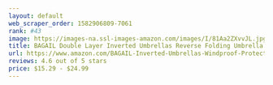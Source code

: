 ```yaml
---
layout: default 
﻿web_scraper_order: 1582906809-7061
rank: #43
image: https://images-na.ssl-images-amazon.com/images/I/81Aa2ZXvvJL.jpg
title: BAGAIL Double Layer Inverted Umbrellas Reverse Folding Umbrella Windproof UV Protection Big…
url: https://www.amazon.com/BAGAIL-Inverted-Umbrellas-Windproof-Protection/dp/B07PHBKVK8/ref=zg_mw_sporting-goods_43?_encoding=UTF8&psc=1&refRID=2VTEBFM0FKHWWGSXP9AH
reviews: 4.6 out of 5 stars
price: $15.29 - $24.99
---
```

